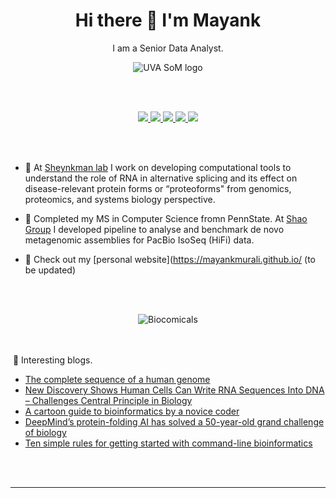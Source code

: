 <h1 align='center'>
  Hi there 👋 I'm Mayank
</h1>
<p align='center'>
 I am a Senior Data Analyst. 
</p>

<p align='center'>
<img src="https://upload.wikimedia.org/wikipedia/commons/1/1b/University_of_Virginia_School_of_Medicine.png" alt="UVA SoM logo" />
</p>
<br> </br>


 <p align='center'>
 <a href="https://www.linkedin.com/in/mayankmurali/">
    <img src="https://img.shields.io/badge/linkedin-%230077B5.svg?&style=for-the-badge&logo=linkedin&logoColor=white" />
  </a>  <a href="https://github.com/MayankMurali">
    <img src="https://img.shields.io/badge/GitHub-100000?style=for-the-badge&logo=github&logoColor=white" />
  </a>  <a href="https://soundcloud.com/mayank_maverick">
    <img src="https://img.shields.io/badge/SoundCloud-FF3300?style=for-the-badge&logo=soundcloud&logoColor=white" />
  </a>  <a href="https://steamcommunity.com/id/slash08/">
    <img src="https://img.shields.io/badge/Steam-000000?style=for-the-badge&logo=steam&logoColor=white" />
  </a> <a href="https://www.researchgate.net/profile/Mayank-Murali">
    <img src="https://img.shields.io/badge/Research_Gate-00CCBB.svg?&style=for-the-badge&logo=ResearchGate&logoColor=white" />
  </a>
  </p>



<br></br>


- 🧬 At [Sheynkman lab](https://med.virginia.edu/sheynkman-lab/) I work on developing computational tools to understand the role of RNA in alternative splicing and its effect on disease-relevant protein forms or “proteoforms" from genomics, proteomics, and systems biology perspective.

- :high_brightness: Completed my MS in Computer Science fromn PennState. At [Shao Group](https://sites.psu.edu/mxs2589/) I developed pipeline to analyse and benchmark de novo metagenomic assemblies for PacBio IsoSeq (HiFi) data.

- :thought_balloon: Check out my [personal website](https://mayankmurali.github.io/ (to be updated)

<br></br>

<p align='center'>
<img src="http://1.bp.blogspot.com/-3kIJfEKDpx8/Th0J4Zp7KKI/AAAAAAAADLQ/b_aO9zQnSVU/s1600/usual-suspects.gif" alt="Biocomicals" />
</p>

<br> </br>
​		📕 Interesting blogs.

- [The complete sequence of a human genome](https://doi.org/10.1101/2021.05.26.445798)
- [New Discovery Shows Human Cells Can Write RNA Sequences Into DNA – Challenges Central Principle in Biology ](https://scitechdaily.com/new-discovery-shows-human-cells-can-write-rna-sequences-into-dna-challenges-central-principle-in-biology/)
- [A cartoon guide to bioinformatics by a novice coder](https://www.nature.com/articles/d41586-021-01485-y?error=cookies_not_supported&code=92a33767-28b8-45f7-824b-0e10e981ea2a)
- [DeepMind’s protein-folding AI has solved a 50-year-old grand challenge of biology](https://www.technologyreview.com/2020/11/30/1012712/deepmind-protein-folding-ai-solved-biology-science-drugs-disease/)
- [Ten simple rules for getting started with command-line bioinformatics](https://journals.plos.org/ploscompbiol/article?id=10.1371/journal.pcbi.1008645)

<br></br>



---



